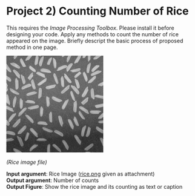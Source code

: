 # Project 2) Counting Number of Rice
 
This requires the *Image Processing Toolbox*. Please install it before designing your code. Apply any methods to count the number of rice appeared on the image. Briefly descript the basic process of proposed method in one page.

<img src="rice.png">

*(Rice image file)*

**Input argument**: Rice Image ([rice.png](rice.png) given as attachment)  
**Output argument**: Number of counts  
**Output Figure**: Show the rice image and its counting as text or caption
